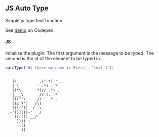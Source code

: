 ## JS Auto Type

Simple js type text function.

See [demo](https://codepen.io/Rueb/pen/mzXzvK) on Codepen.

####  JS

Initialise the plugin. The first argument is the message to be typed. The second is the id of the element to be typed in.

```js
autoType('Hi there my name is Piers', 'text-1');
```

```

   |\          .(' *) ' .
   | \        ' .*) .'*
   |(*\      .*(// .*) .
   |___\       // (. '*
   ((("'\     // '  * .
   ((c'7')   /\)
   ((((^))  /  \
 .-')))(((-'   /
    (((()) __/'
     )))( |
      (()
       ))

```
